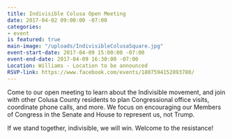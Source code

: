 ```yaml
---
title: Indivisible Colusa Open Meeting
date: 2017-04-02 09:00:00 -07:00
categories:
- event
is featured: true
main-image: "/uploads/IndivisibleColusaSquare.jpg"
event-start-date: 2017-04-09 15:00:00 -07:00
event-end-date: 2017-04-09 16:30:00 -07:00
Location: Williams - Location to be announced
RSVP-link: https://www.facebook.com/events/1807594152893780/
---
```


Come to our open meeting to learn about the Indivisible movement, and join with other Colusa County residents to plan Congressional office visits, coordinate phone calls, and more. We focus on encouraging our Members of Congress in the Senate and House to represent us, not Trump. 

If we stand together, indivisible, we will win. Welcome to the resistance! 